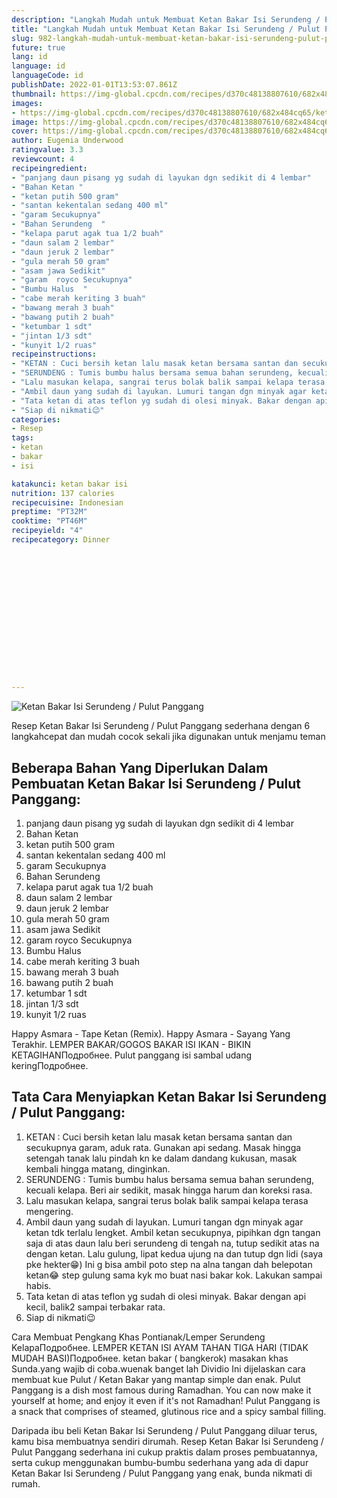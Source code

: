 ```yaml
---
description: "Langkah Mudah untuk Membuat Ketan Bakar Isi Serundeng / Pulut Panggang, Lezat"
title: "Langkah Mudah untuk Membuat Ketan Bakar Isi Serundeng / Pulut Panggang, Lezat"
slug: 982-langkah-mudah-untuk-membuat-ketan-bakar-isi-serundeng-pulut-panggang-lezat
future: true
lang: id
language: id
languageCode: id
publishDate: 2022-01-01T13:53:07.861Z 
thumbnail: https://img-global.cpcdn.com/recipes/d370c48138807610/682x484cq65/ketan-bakar-isi-serundeng-pulut-panggang-foto-resep-utama.png
images:
- https://img-global.cpcdn.com/recipes/d370c48138807610/682x484cq65/ketan-bakar-isi-serundeng-pulut-panggang-foto-resep-utama.png
image: https://img-global.cpcdn.com/recipes/d370c48138807610/682x484cq65/ketan-bakar-isi-serundeng-pulut-panggang-foto-resep-utama.png
cover: https://img-global.cpcdn.com/recipes/d370c48138807610/682x484cq65/ketan-bakar-isi-serundeng-pulut-panggang-foto-resep-utama.png
author: Eugenia Underwood
ratingvalue: 3.3
reviewcount: 4
recipeingredient:
- "panjang daun pisang yg sudah di layukan dgn sedikit di 4 lembar"
- "Bahan Ketan "
- "ketan putih 500 gram"
- "santan kekentalan sedang 400 ml"
- "garam Secukupnya"
- "Bahan Serundeng  "
- "kelapa parut agak tua 1/2 buah"
- "daun salam 2 lembar"
- "daun jeruk 2 lembar"
- "gula merah 50 gram"
- "asam jawa Sedikit"
- "garam  royco Secukupnya"
- "Bumbu Halus  "
- "cabe merah keriting 3 buah"
- "bawang merah 3 buah"
- "bawang putih 2 buah"
- "ketumbar 1 sdt"
- "jintan 1/3 sdt"
- "kunyit 1/2 ruas"
recipeinstructions:
- "KETAN : Cuci bersih ketan lalu masak ketan bersama santan dan secukupnya garam, aduk rata. Gunakan api sedang. Masak hingga setengah tanak lalu pindah kn ke dalam dandang kukusan, masak kembali hingga matang, dinginkan."
- "SERUNDENG : Tumis bumbu halus bersama semua bahan serundeng, kecuali kelapa. Beri air sedikit, masak hingga harum dan koreksi rasa."
- "Lalu masukan kelapa, sangrai terus bolak balik sampai kelapa terasa mengering."
- "Ambil daun yang sudah di layukan. Lumuri tangan dgn minyak agar ketan tdk terlalu lengket. Ambil ketan secukupnya, pipihkan dgn tangan saja di atas daun lalu beri serundeng di tengah na, tutup sedikit atas na dengan ketan. Lalu gulung, lipat kedua ujung na dan tutup dgn lidi (saya pke hekter😁) Ini g bisa ambil poto step na alna tangan dah belepotan ketan😂 step gulung sama kyk mo buat nasi bakar kok. Lakukan sampai habis."
- "Tata ketan di atas teflon yg sudah di olesi minyak. Bakar dengan api kecil, balik2 sampai terbakar rata."
- "Siap di nikmati😉"
categories:
- Resep
tags:
- ketan
- bakar
- isi

katakunci: ketan bakar isi 
nutrition: 137 calories
recipecuisine: Indonesian
preptime: "PT32M"
cooktime: "PT46M"
recipeyield: "4"
recipecategory: Dinner


     
    
    
    
    
    
    
    
    
    
    
      
    
---
```



![Ketan Bakar Isi Serundeng / Pulut Panggang](https://img-global.cpcdn.com/recipes/d370c48138807610/682x484cq65/ketan-bakar-isi-serundeng-pulut-panggang-foto-resep-utama.png)

Resep Ketan Bakar Isi Serundeng / Pulut Panggang  sederhana dengan 6 langkahcepat dan mudah cocok sekali jika digunakan untuk menjamu teman

<!--inarticleads1-->

## Beberapa Bahan Yang Diperlukan Dalam Pembuatan Ketan Bakar Isi Serundeng / Pulut Panggang:

1. panjang daun pisang yg sudah di layukan dgn sedikit di 4 lembar
1. Bahan Ketan 
1. ketan putih 500 gram
1. santan kekentalan sedang 400 ml
1. garam Secukupnya
1. Bahan Serundeng  
1. kelapa parut agak tua 1/2 buah
1. daun salam 2 lembar
1. daun jeruk 2 lembar
1. gula merah 50 gram
1. asam jawa Sedikit
1. garam  royco Secukupnya
1. Bumbu Halus  
1. cabe merah keriting 3 buah
1. bawang merah 3 buah
1. bawang putih 2 buah
1. ketumbar 1 sdt
1. jintan 1/3 sdt
1. kunyit 1/2 ruas

Happy Asmara - Tape Ketan (Remix). Happy Asmara - Sayang Yang Terakhir. LEMPER BAKAR/GOGOS BAKAR ISI IKAN - BIKIN KETAGIHANПодробнее. Pulut panggang isi sambal udang keringПодробнее. 

<!--inarticleads2-->

## Tata Cara Menyiapkan Ketan Bakar Isi Serundeng / Pulut Panggang:

1. KETAN : Cuci bersih ketan lalu masak ketan bersama santan dan secukupnya garam, aduk rata. Gunakan api sedang. Masak hingga setengah tanak lalu pindah kn ke dalam dandang kukusan, masak kembali hingga matang, dinginkan.
1. SERUNDENG : Tumis bumbu halus bersama semua bahan serundeng, kecuali kelapa. Beri air sedikit, masak hingga harum dan koreksi rasa.
1. Lalu masukan kelapa, sangrai terus bolak balik sampai kelapa terasa mengering.
1. Ambil daun yang sudah di layukan. Lumuri tangan dgn minyak agar ketan tdk terlalu lengket. Ambil ketan secukupnya, pipihkan dgn tangan saja di atas daun lalu beri serundeng di tengah na, tutup sedikit atas na dengan ketan. Lalu gulung, lipat kedua ujung na dan tutup dgn lidi (saya pke hekter😁) Ini g bisa ambil poto step na alna tangan dah belepotan ketan😂 step gulung sama kyk mo buat nasi bakar kok. Lakukan sampai habis.
1. Tata ketan di atas teflon yg sudah di olesi minyak. Bakar dengan api kecil, balik2 sampai terbakar rata.
1. Siap di nikmati😉


Cara Membuat Pengkang Khas Pontianak/Lemper Serundeng KelapaПодробнее. LEMPER KETAN ISI AYAM TAHAN TIGA HARI (TIDAK MUDAH BASI)Подробнее. ketan bakar ( bangkerok) masakan khas Sunda.yang wajib di coba.wuenak banget lah Dividio Ini dijelaskan cara membuat kue Pulut / Ketan Bakar yang mantap simple dan enak. Pulut Panggang is a dish most famous during Ramadhan. You can now make it yourself at home; and enjoy it even if it&#39;s not Ramadhan! Pulut Panggang is a snack that comprises of steamed, glutinous rice and a spicy sambal filling. 

Daripada ibu beli  Ketan Bakar Isi Serundeng / Pulut Panggang  diluar terus, kamu  bisa membuatnya sendiri dirumah. Resep  Ketan Bakar Isi Serundeng / Pulut Panggang  sederhana ini cukup praktis dalam proses pembuatannya, serta cukup menggunakan bumbu-bumbu sederhana yang ada di dapur  Ketan Bakar Isi Serundeng / Pulut Panggang  yang enak, bunda nikmati di rumah.
